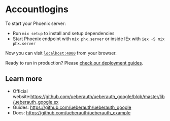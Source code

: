 # Accountlogins

To start your Phoenix server:

  * Run `mix setup` to install and setup dependencies
  * Start Phoenix endpoint with `mix phx.server` or inside IEx with `iex -S mix phx.server`

Now you can visit [`localhost:4000`](http://localhost:4000) from your browser.

Ready to run in production? Please [check our deployment guides](https://hexdocs.pm/phoenix/deployment.html).

## Learn more

  * Official website:https://github.com/ueberauth/ueberauth_google/blob/master/lib/ueberauth_google.ex
  * Guides: https://github.com/ueberauth/ueberauth_google
  * Docs: https://github.com/ueberauth/ueberauth_example
